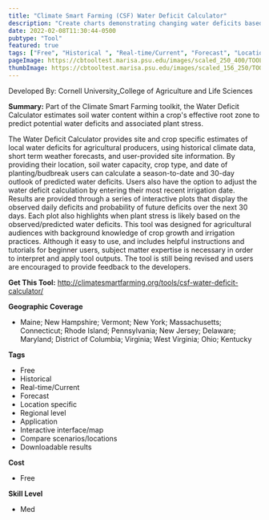 ```yaml
---
title: "Climate Smart Farming (CSF) Water Deficit Calculator"
description: "Create charts demonstrating changing water deficits based on soil capacity, crop type, date of planting or budbreak, and irrigation"
date: 2022-02-08T11:30:44-0500
pubtype: "Tool"
featured: true
tags: ["Free", "Historical ", "Real-time/Current", "Forecast", "Location specific", "Regional level", "Application", "Interactive interface/map", "Compare scenarios/locations", "Downloadable results"]
pageImage: https://cbtooltest.marisa.psu.edu/images/scaled_250_400/TOOLID_39.3_ScreenCapture-1.png
thumbImage: https://cbtooltest.marisa.psu.edu/images/scaled_156_250/TOOLID_39.3_ScreenCapture-1.png
---
```

Developed By: Cornell University_College of Agriculture and Life Sciences

**Summary:** Part of the Climate Smart Farming toolkit, the Water Deficit Calculator estimates soil water content within a crop's effective root zone to predict potential water deficits and associated plant stress.  

The Water Deficit Calculator provides site and crop specific estimates of local water deficits for agricultural producers, using historical climate data, short term weather forecasts, and user-provided site information. By providing their location, soil water capacity, crop type, and date of planting/budbreak users can calculate a season-to-date and 30-day outlook of predicted water deficits. Users also have the option to adjust the water deficit calculation by entering their most recent irrigation date. Results are provided through a series of interactive plots that display the observed daily deficits and probability of future deficits over the next 30 days. Each plot also highlights when plant stress is likely based on the observed/predicted water deficits. This tool was designed for agricultural audiences with background knowledge of crop growth and irrigation practices. Although it easy to use, and includes helpful instructions and tutorials for beginner users, subject matter expertise is necessary in order to interpret and apply tool outputs. The tool is still being revised and users are encouraged to provide feedback to the developers. 

__**Get This Tool:**__ http://climatesmartfarming.org/tools/csf-water-deficit-calculator/

__**Geographic Coverage**__
- Maine; New Hampshire; Vermont; New York; Massachusetts; Connecticut; Rhode Island; Pennsylvania; New Jersey; Delaware; Maryland; District of Columbia; Virginia; West Virginia; Ohio; Kentucky

__**Tags**__
-  Free
-  Historical 
-  Real-time/Current
-  Forecast
-  Location specific
-  Regional level
-  Application
-  Interactive interface/map
-  Compare scenarios/locations
-  Downloadable results

__**Cost**__
- Free

__**Skill Level**__
- Med
